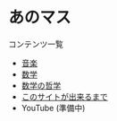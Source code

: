 あのマス
==

コンテンツ一覧
* [音楽](https://anomath.github.io/AnoMath/music/home)
* [数学](https://anomath.github.io/AnoMath/math/home)
* [数学の哲学](https://anomath.github.io/AnoMath/philosophy/home)
* [このサイトが出来るまで](https://anomath.github.io/AnoMath/diary/home)
* YouTube (準備中)

